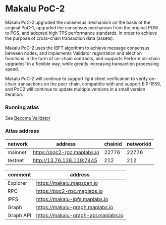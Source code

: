 # Makalu PoC-2

Makalu PoC-2 upgraded the consensus mechanism on the basis of the original PoC-1, upgraded the consensus mechanism from 
the original POW to POS, and adopted high TPS performance standards. In order to achieve the purpose of cross-chain transaction data (assets).

Makalu PoC-2 uses the IBFT algorithm to achieve message consensus between nodes, and implements Validator registration 
and election functions in the form of on-chain contracts, and supports Perform'on-chain upgrades' in a flexible way, 
while greatly increasing transaction processing speed.

Makalu PoC-2 will continue to support light client verification to verify on-chain transactions on the peer chain, 
compatible with and support EIP-1559, and PoC2 will continue to update multiple versions in a small version iteration.

### Running atlas

See [Become Validator](../map-protocol/setValidator.md)


### Atlas address

| network  | address | chainid | networkid |
| -------- | ------  | ------ | ------ |
| mainnet  | https://poc2-rpc.maplabs.io | 22776 | 22776 |
| testnet  | http://13.76.138.119:7445   | 212 | 212 |

| comment  | address |
| -------- | ------  |
| Explorer | https://makalu.mapscan.io |
| RPC      | https://poc2-rpc.maplabs.io |
| IPFS     | https://makalu-ipfs.maplabs.io  |
| Graph    | https://makalu-graph.maplabs.io |
| Graph API| https://makalu-graph-api.maplabs.io |

